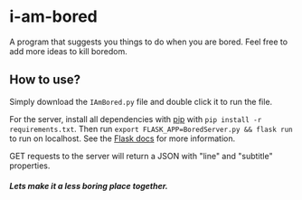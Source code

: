 # i-am-bored
A program that suggests you things to do when you are bored. Feel free to add more ideas to kill boredom.

## How to use?
Simply download the `IAmBored.py` file and double click it to run the file.

For the server, install all dependencies with [pip](https://pip.pypa.io/) with `pip install -r requirements.txt`. Then run `export FLASK_APP=BoredServer.py && flask run` to run on localhost. See the [Flask docs](http://flask.pocoo.org/docs/0.12/) for more information.

GET requests to the server will return a JSON with "line" and "subtitle" properties.

#### _Lets make it a less boring place together._
